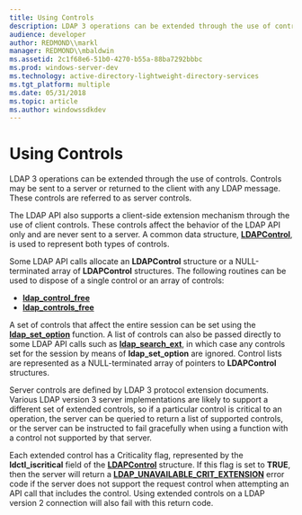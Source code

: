 ```yaml
---
title: Using Controls
description: LDAP 3 operations can be extended through the use of controls. Controls may be sent to a server or returned to the client with any LDAP message. These controls are referred to as server controls.
audience: developer
author: REDMOND\\markl
manager: REDMOND\\mbaldwin
ms.assetid: 2c1f68e6-51b0-4270-b55a-88ba7292bbbc
ms.prod: windows-server-dev
ms.technology: active-directory-lightweight-directory-services
ms.tgt_platform: multiple
ms.date: 05/31/2018
ms.topic: article
ms.author: windowssdkdev
---
```


# Using Controls

LDAP 3 operations can be extended through the use of controls. Controls may be sent to a server or returned to the client with any LDAP message. These controls are referred to as server controls.

The LDAP API also supports a client-side extension mechanism through the use of client controls. These controls affect the behavior of the LDAP API only and are never sent to a server. A common data structure, [**LDAPControl**](/windows/previous-versions/Winldap/ns-winldap-ldapcontrola?branch=master), is used to represent both types of controls.

Some LDAP API calls allocate an **LDAPControl** structure or a NULL-terminated array of **LDAPControl** structures. The following routines can be used to dispose of a single control or an array of controls:

-   [**ldap\_control\_free**](/windows/previous-versions/Winldap/nf-winldap-ldap_control_free?branch=master)
-   [**ldap\_controls\_free**](/windows/previous-versions/Winldap/nf-winldap-ldap_controls_free?branch=master)

A set of controls that affect the entire session can be set using the [**ldap\_set\_option**](/windows/previous-versions/Winldap/nf-winldap-ldap_set_option?branch=master) function. A list of controls can also be passed directly to some LDAP API calls such as [**ldap\_search\_ext**](/windows/previous-versions/Winldap/nf-winldap-ldap_search_ext?branch=master), in which case any controls set for the session by means of **ldap\_set\_option** are ignored. Control lists are represented as a NULL-terminated array of pointers to **LDAPControl** structures.

Server controls are defined by LDAP 3 protocol extension documents. Various LDAP version 3 server implementations are likely to support a different set of extended controls, so if a particular control is critical to an operation, the server can be queried to return a list of supported controls, or the server can be instructed to fail gracefully when using a function with a control not supported by that server.

Each extended control has a Criticality flag, represented by the **ldctl\_iscritical** field of the [**LDAPControl**](/windows/previous-versions/Winldap/ns-winldap-ldapcontrola?branch=master) structure. If this flag is set to **TRUE**, then the server will return a [**LDAP\_UNAVAILABLE\_CRIT\_EXTENSION**](return-values.md) error code if the server does not support the request control when attempting an API call that includes the control. Using extended controls on a LDAP version 2 connection will also fail with this return code.

 

 




